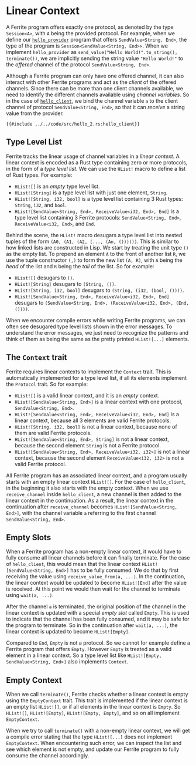 # Linear Context

A Ferrite program offers exactly one protocol, as denoted by the type `Session<A>`, with
`A` being the provided protocol. For example, when we define our
[`hello_provider`](../01-getting-started/02-hello-world.md) program
that offers `SendValue<String, End>`, the type of the program is `Session<SendValue<String, End>>`.
When we implement `hello_provider` as `send_value("Hello World!".to_string(), terminate())`,
we are implicitly sending the string value `"Hello World!"` to the _offered_ channel
of the protocol `SendValue<String, End>`.

Although a Ferrite program can only have one offered channel, it can also interact with
other Ferrite programs and act as the _client_ of the offered channels. Since there
can be more than one client channels available, we need to identify the different
channels available using _channel variables_.
So in the case of [`hello_client`](../01-getting-started/03-communication.md),
we bind the channel variable `a` to the client channel of protocol
`SendValue<String, End>`, so that it can _receive_ a string value from the provider.

```rust, noplaypen
{{#include ../../code/src/hello_2.rs:hello_client}}
```

## Type Level List

Ferrite tracks the linear usage of channel variables in a _linear context_.
A linear context is encoded as a Rust type containing zero or more protocols,
in the form of a _type level list_. We can use the `HList!` macro to define
a list of Rust types. For example:

  - `HList![]` is an _empty_ type level list.
  - `HList![String]` is a type level list with just one element, `String`.
  - `HList![String, i32, bool]` is a type level list containing 3 Rust types: `String`, `i32`, and `bool`.
  - `HList![SendValue<String, End>, ReceiveValue<i32, End>, End]` is a type level list containing 3
    Ferrite protocols: `SendValue<String, End>`, `ReceiveValue<i32, End>`, and `End`.

Behind the scene, the `HList!` macro desugars a type level list into nested tuples
of the form `(A0, (A1, (A2, (..., (An, ())))))`. This is similar to how linked lists
are constructed in Lisp. We start by treating the unit type `()` as the empty list.
To prepend an element `A` to the front of another list `R`, we use the tuple constructor
`(,)` to form the new list `(A, R)`, with `A` being the _head_ of the list and `R`
being the _tail_ of the list. So for example:


  - `HList![]` desugars to `()`.
  - `HList![String]` desugars to `(String, ())`.
  - `HList![String, i32, bool]` desugars to `(String, (i32, (bool, ())))`.
  - `HList![SendValue<String, End>, ReceiveValue<i32, End>, End]` desugars to
    `(SendValue<String, End>, (ReceiveValue<i32, End>, (End, ())))`.

When we encounter compile errors while writing Ferrite programs, we can often
see desugared type level lists shown in the error messages. To understand the
error messages, we just need to recognize the patterns and think of them
as being the same as the pretty printed `HList![...]` elements.


## The `Context` trait

Ferrite requires linear contexts to implement the `Context` trait. This is
automatically implemented for a type level list, if all its elements implement
the `Protocol` trait. So for example:

  - `HList![]` is a valid linear context, and it is an _empty_ context.
  - `HList![SendValue<String, End>]` is a linear context with one protocol, `SendValue<String, End>`.
  - `HList![SendValue<String, End>, ReceiveValue<i32, End>, End]` is a linear context,
    because all 3 elements are valid Ferrite protocols.
  - `HList![String, i32, bool]` is not a linear context, because none of them are valid
    Ferrite protocols.
  - `HList![SendValue<String, End>, String]` is not a linear context, because the
    second element `String` is not a Ferrite protocol.
  - `HList![SendValue<String, End>, ReceiveValue<i32, i32>]` is not a linear context,
    because the second element `ReceiveValue<i32, i32>` is not a valid Ferrite protocol.

All Ferrite program has an associated linear context, and a program usually starts with an
empty linear context `HList![]`. For the case of `hello_client`,
in the beginning it also starts with the empty context. When we use `receive_channel`
inside `hello_client`, a new channel is then added to the linear context in the continuation.
As a result, the linear context in the continuation after `receive_channel` becomes
`HList![SendValue<String, End>]`, with the channel variable `a` referring to the first
channel `SendValue<String, End>`.

## Empty Slots

When a Ferrite program has a non-empty linear context, it would have to fully
consume all linear channels before it can finally terminate. For the case
of `hello_client`, this would mean that the linear context `HList![SendValue<String, End>]`
has to be fully consumed. We do that by first receiving the value using
`receive_value_from(a, ...)`. In the continuation, the linear context would be
updated to become `HList![End]` after the value is received. At this point
we would then wait for the channel to terminate using `wait(a, ...)`.

After the channel `a` is terminated, the original position of the channel
in the linear context is updated with a special _empty slot_ called `Empty`.
This is used to indicate that the channel has been fully consumed, and
it may be safe for the program to terminate. So in the continuation
after `wait(a, ...)`, the linear context is updated to become `HList![Empty]`.

Compared to `End`, `Empty` is not a protocol. So we cannot for example define a
Ferrite program  that offers `Empty`. However `Empty` is treated as a valid
element in a linear context. So a type level list like
`HList![Empty, SendValue<String, End>]` also implements `Context`.

## Empty Context

When we call `terminate()`, Ferrite checks whether a linear context is empty
using the `EmptyContext` trait. This trait is implemented if the linear context
is an empty list `HList![]`, or if all elements in the linear context is `Empty`.
So `HList![]`, `HList![Empty]`, `HList![Empty, Empty]`, and so on all implement
`EmptyContext`.

When we try to call `terminate()` with a non-empty linear context,
we will get a compile error stating that the type `HList![...]` does not
implement `EmptyContext`. When encountering such error, we can inspect
the list and see which element is not empty, and update our Ferrite
program to fully consume the channel accordingly.
